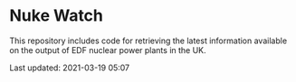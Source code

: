 # Nuke Watch

This repository includes code for retrieving the latest information available on the output of EDF nuclear power plants in the UK.

Last updated: 2021-03-19 05:07
